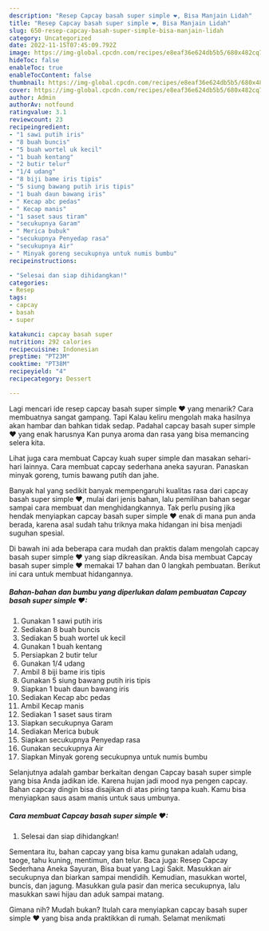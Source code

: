 ```yaml
---
description: "Resep Capcay basah super simple ❤, Bisa Manjain Lidah"
title: "Resep Capcay basah super simple ❤, Bisa Manjain Lidah"
slug: 650-resep-capcay-basah-super-simple-bisa-manjain-lidah
category: Uncategorized
date: 2022-11-15T07:45:09.792Z
image: https://img-global.cpcdn.com/recipes/e8eaf36e624db5b5/680x482cq70/capcay-basah-super-simple-foto-resep-utama.jpg
hideToc: false
enableToc: true
enableTocContent: false
thumbnail: https://img-global.cpcdn.com/recipes/e8eaf36e624db5b5/680x482cq70/capcay-basah-super-simple-foto-resep-utama.jpg
cover: https://img-global.cpcdn.com/recipes/e8eaf36e624db5b5/680x482cq70/capcay-basah-super-simple-foto-resep-utama.jpg
author: Admin
authorAv: notfound
ratingvalue: 3.1
reviewcount: 23
recipeingredient:
- "1 sawi putih iris"
- "8 buah buncis"
- "5 buah wortel uk kecil"
- "1 buah kentang"
- "2 butir telur"
- "1/4 udang"
- "8 biji bame iris tipis"
- "5 siung bawang putih iris tipis"
- "1 buah daun bawang iris"
- " Kecap abc pedas"
- " Kecap manis"
- "1 saset saus tiram"
- "secukupnya Garam"
- " Merica bubuk"
- "secukupnya Penyedap rasa"
- "secukupnya Air"
- " Minyak goreng secukupnya untuk numis bumbu"
recipeinstructions:

- "Selesai dan siap dihidangkan!"
categories:
- Resep
tags:
- capcay
- basah
- super

katakunci: capcay basah super 
nutrition: 292 calories
recipecuisine: Indonesian
preptime: "PT23M"
cooktime: "PT38M"
recipeyield: "4"
recipecategory: Dessert

---
```



Lagi mencari ide resep capcay basah super simple ❤ yang menarik? Cara membuatnya sangat gampang. Tapi Kalau keliru mengolah maka hasilnya akan hambar dan bahkan tidak sedap. Padahal capcay basah super simple ❤ yang enak harusnya Kan punya aroma dan rasa yang bisa memancing selera kita.


Lihat juga cara membuat Capcay kuah super simple dan masakan sehari-hari lainnya. Cara membuat capcay sederhana aneka sayuran. Panaskan minyak goreng, tumis bawang putih dan jahe.

Banyak hal yang sedikit banyak mempengaruhi kualitas rasa dari capcay basah super simple ❤, mulai dari jenis bahan, lalu pemilihan bahan segar sampai cara membuat dan menghidangkannya. Tak perlu pusing jika hendak menyiapkan capcay basah super simple ❤ enak di mana pun anda berada, karena asal sudah tahu triknya maka hidangan ini bisa menjadi suguhan spesial.


Di bawah ini ada beberapa cara mudah dan praktis dalam mengolah capcay basah super simple ❤ yang siap dikreasikan. Anda bisa membuat Capcay basah super simple ❤ memakai 17 bahan dan 0 langkah pembuatan. Berikut ini cara untuk membuat hidangannya.

<!--inarticleads1-->

##### Bahan-bahan dan bumbu yang diperlukan dalam pembuatan Capcay basah super simple ❤:

1. Gunakan 1 sawi putih iris
1. Sediakan 8 buah buncis
1. Sediakan 5 buah wortel uk kecil
1. Gunakan 1 buah kentang
1. Persiapkan 2 butir telur
1. Gunakan 1/4 udang
1. Ambil 8 biji bame iris tipis
1. Gunakan 5 siung bawang putih iris tipis
1. Siapkan 1 buah daun bawang iris
1. Sediakan  Kecap abc pedas
1. Ambil  Kecap manis
1. Sediakan 1 saset saus tiram
1. Siapkan secukupnya Garam
1. Sediakan  Merica bubuk
1. Siapkan secukupnya Penyedap rasa
1. Gunakan secukupnya Air
1. Siapkan  Minyak goreng secukupnya untuk numis bumbu


Selanjutnya adalah gambar berkaitan dengan Capcay basah super simple yang bisa Anda jadikan ide. Karena hujan jadi mood nya pengen capcay. Bahan capcay dingin bisa disajikan di atas piring tanpa kuah. Kamu bisa menyiapkan saus asam manis untuk saus umbunya. 

<!--inarticleads2-->

##### Cara membuat Capcay basah super simple ❤:


1. Selesai dan siap dihidangkan!

Sementara itu, bahan capcay yang bisa kamu gunakan adalah udang, taoge, tahu kuning, mentimun, dan telur. Baca juga: Resep Capcay Sederhana Aneka Sayuran, Bisa buat yang Lagi Sakit. Masukkan air secukupnya dan biarkan sampai mendidih. Kemudian, masukkan wortel, buncis, dan jagung. Masukkan gula pasir dan merica secukupnya, lalu masukkan sawi hijau dan aduk sampai matang. 

Gimana nih? Mudah bukan? Itulah cara menyiapkan capcay basah super simple ❤ yang bisa anda praktikkan di rumah. Selamat menikmati
